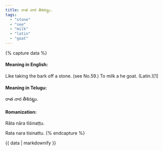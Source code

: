 ```yaml
---
title: రాత నార తీశినట్టు.
tags:
  - "stone"
  - "see"
  - "milk"
  - "latin"
  - "goat"
---
```


{% capture data %}
#### Meaning in English:
Like taking the bark off a stone.
(see No.59.)
To milk a he goat. (Latin.)[1]

#### Meaning in Telugu:
రాత నార తీశినట్టు.

#### Romanization:
Rāta nāra tīśinaṭṭu.

Rata nara tisinattu.
{% endcapture %}

{{ data | markdownify }}

